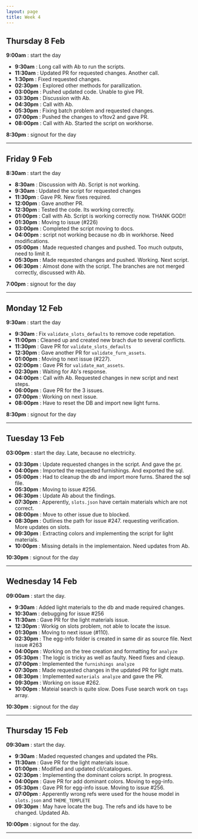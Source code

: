 ```yaml
---
layout: page
title: Week 4
---
```



## Thursday 8 Feb

**9:00am** : start the day

- **9:30am** : Long call with Ab to run the scripts.
- **11:30am** : Updated PR for requested changes. Another call.
- **1:30pm** : Fixed requested changes.
- **02:30pm** : Explored other methods for parallization.
- **03:00pm** : Pushed updated code. Unable to give PR.
- **03:30pm** : Discussion with Ab.
- **04:30pm** : Call with Ab.
- **05:30pm** : Fixing batch problem and requested changes.
- **07:00pm** : Pushed the changes to v1tov2 and gave PR.
- **08:00pm** : Call with Ab. Started the script on workhorse.

**8:30pm** : signout for the day

---

## Friday 9 Feb

**8:30am** : start the day

- **8:30am** : Discussion with Ab. Script is not working.
- **9:30am** : Updated the script for requested changes
- **11:30pm** : Gave PR. New fixes required.
- **12:00pm** : Gave another PR.
- **12:30pm** : Tested the code. Its working correctly.
- **01:00pm** : Call with Ab. Script is working correctly now. THANK GOD!!
- **01:30pm** : Moving to issue (#226)
- **03:00pm** : Completed the script moving to docs.
- **04:00pm** : script not working because no db in workhorse. Need modifications.
- **05:00pm** : Made requested changes and pushed. Too much outputs, need to limit it.
- **05:30pm** : Made requested changes and pushed. Working. Next script.
- **06:30pm** : Almost done with the script. The branches are not merged correctly, discussed with Ab.

**7:00pm** : signout for the day

---

## Monday 12 Feb

**9:30am** : start the day

- **9:30am** : Fix `validate_slots_defaults` to remove code repetation.
- **11:00pm** : Cleaned up and created new brach due to several conflicts.
- **11:30pm** : Gave PR for `validate_slots_defaults`
- **12:30pm** : Gave another PR for `validate_furn_assets`.
- **01:00pm** : Moving to next issue (#227).
- **02:00pm** : Gave PR for `validate_mat_assets`.
- **02:30pm** : Waiting for Ab's response.
- **04:00pm** : Call with Ab. Requested changes in new script and next steps.
- **06:00pm** : Gave PR for the 3 issues.
- **07:00pm** : Working on next issue.
- **08:00pm** : Have to reset the DB and import new light furns.

**8:30pm** : signout for the day

---

## Tuesday 13 Feb

**03:00pm** : start the day. Late, because no electricity.

- **03:30pm** : Update requested changes in the script. And gave the pr.
- **04:00pm** : Imported the requested furnishings. And exported the sql.
- **05:00pm** : Had to cleanup the db and import more furns. Shared the sql file.
- **05:30pm** : Moving to issue #256.
- **06:30pm** : Update Ab about the findings.
- **07:30pm** : Apperently, `slots.json` have certain materials which are not correct.
- **08:00pm** : Move to other issue due to blocked.
- **08:30pm** : Outlines the path for issue #247. requesting verification. More updates on slots.
- **09:30pm** : Extracting colors and implementing the script for light materials.
- **10:00pm** : Missing details in the implementaion. Need updates from Ab.

**10:30pm** : signout for the day

---

## Wednesday 14 Feb

**09:00am** : start the day.

- **9:30am** : Added light materials to the db and made required changes.
- **10:30am** : debugging for issue #256
- **11:30am** : Gave PR for the light materials issue.
- **12:30pm** : Workig on slots problem, not able to locate the issue.
- **01:30pm** : Moving to next issue (#110).
- **02:30pm** : The egg-info folder is created in same dir as source file. Next issue #263
- **04:00pm** : Working on the tree creation and formatting for `analyze`
- **05:30pm** : The logic is tricky as well as faulty. Need fixes and cleaup.
- **07:00pm** : Implemented the `furnishings analyze`
- **07:30pm** : Made requested changes in the updated PR for light mats.
- **08:30pm** : Implemented `materials analyze` and gave the PR.
- **09:30pm** : Working on issue #262.
- **10:00pm** : Mateial search is quite slow. Does Fuse search work on `tags` array.

**10:30pm** : signout for the day

---

## Thursday 15 Feb

**09:30am** : start the day.

- **9:30am** : Maded requested changes and updated the PRs.
- **11:30am** : Gave PR for the light materials issue.
- **01:00pm** : Modified and updated cli/catalogues.
- **02:30pm** : Implementing the dominant colors script. In progress.
- **04:00pm** : Gave PR for add dominant colors. Moving to egg-info.
- **05:30pm** : Gave PR for egg-info issue. Moving  to issue #256.
- **07:00pm** : Apperently wrong refs were used for the house model in `slots.json` and `THEME_TEMPLETE`
- **09:30pm** : May have locate the bug. The refs and ids have to be changed. Updated Ab.


**10:00pm** : signout for the day.

---